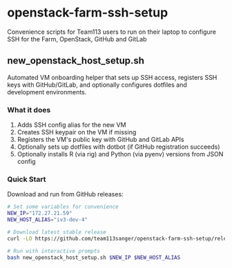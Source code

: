 # openstack-farm-ssh-setup
Convenience scripts for Team113 users to run on their laptop to configure SSH for the Farm, OpenStack, GitHub and GitLab

## new_openstack_host_setup.sh

Automated VM onboarding helper that sets up SSH access, registers SSH keys with GitHub/GitLab, and optionally configures dotfiles and development environments.

### What it does

1. Adds SSH config alias for the new VM
2. Creates SSH keypair on the VM if missing
3. Registers the VM's public key with GitHub and GitLab APIs
4. Optionally sets up dotfiles with dotbot (if GitHub registration succeeds)
5. Optionally installs R (via rig) and Python (via pyenv) versions from JSON config

### Quick Start

Download and run from GitHub releases:

```bash
# Set some variables for convenience
NEW_IP="172.27.21.59"
NEW_HOST_ALIAS="iv3-dev-4"

# Download latest stable release
curl -LO https://github.com/team113sanger/openstack-farm-ssh-setup/releases/latest/download/new_openstack_host_setup.sh

# Run with interactive prompts
bash new_openstack_host_setup.sh $NEW_IP $NEW_HOST_ALIAS
```
